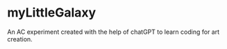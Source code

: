 # myLittleGalaxy
An AC experiment created with the help of chatGPT to learn coding for art creation.
